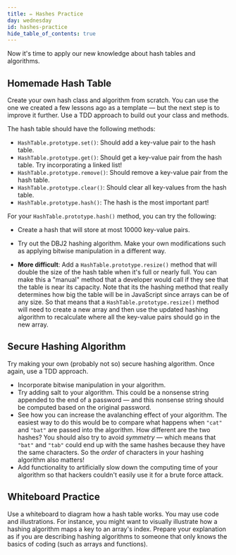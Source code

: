 ```yaml
---
title: ✏️ Hashes Practice
day: wednesday
id: hashes-practice
hide_table_of_contents: true
---
```


Now it's time to apply our new knowledge about hash tables and algorithms.

## Homemade Hash Table

Create your own hash class and algorithm from scratch. You can use the one we created a few lessons ago as a template — but the next step is to improve it further. Use a TDD approach to build out your class and methods.

The hash table should have the following methods:

* `HashTable.prototype.set()`: Should add a key-value pair to the hash table.
* `HashTable.prototype.get()`: Should get a key-value pair from the hash table. Try incorporating a linked list!
* `HashTable.prototype.remove()`: Should remove a key-value pair from the hash table.
* `HashTable.prototype.clear()`: Should clear all key-values from the hash table.
* `HashTable.prototype.hash()`: The hash is the most important part!

For your `HashTable.prototype.hash()` method, you can try the following:

* Create a hash that will store at most 10000 key-value pairs.
* Try out the DBJ2 hashing algorithm. Make your own modifications such as applying bitwise manipulation in a different way.

* **More difficult**: Add a `HashTable.prototype.resize()` method that will double the size of the hash table when it's full or nearly full. You can make this a "manual" method that a developer would call if they see that the table is near its capacity. Note that its the hashing method that really determines how big the table will be in JavaScript since arrays can be of any size. So that means that a `HashTable.prototype.resize()` method will need to create a new array and then use the updated hashing algorithm to recalculate where all the key-value pairs should go in the new array.

## Secure Hashing Algorithm

Try making your own (probably not so) secure hashing algorithm. Once again, use a TDD approach.

* Incorporate bitwise manipulation in your algorithm.
* Try adding salt to your algorithm. This could be a nonsense string appended to the end of a password — and this nonsense string should be computed based on the original password.
* See how you can increase the avalanching effect of your algorithm. The easiest way to do this would be to compare what happens when `"cat"` and `"bat"` are passed into the algorithm. How different are the two hashes? You should also try to avoid _symmetry_ — which means that `"bat"` and `"tab"` could end up with the same hashes because they have the same characters. So the _order_ of characters in your hashing algorithm also matters!
* Add functionality to artificially slow down the computing time of your algorithm so that hackers couldn't easily use it for a brute force attack.

## Whiteboard Practice

Use a whiteboard to diagram how a hash table works. You may use code and illustrations. For instance, you might want to visually illustrate how a hashing algorithm maps a key to an array's index. Prepare your explanation as if you are describing hashing algorithms to someone that only knows the basics of coding (such as arrays and functions).
